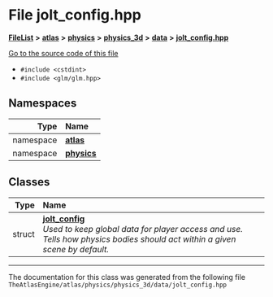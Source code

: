 

# File jolt\_config.hpp



[**FileList**](files.md) **>** [**atlas**](dir_1e6ffef027cfcf7ded3287660b505c9f.md) **>** [**physics**](dir_40e4880a491f87475db52b6f14fdb765.md) **>** [**physics\_3d**](dir_ab5034a21b7aebf79f76e5e8638ac885.md) **>** [**data**](dir_979e5e81d6b989d5f059c91b3771cf0a.md) **>** [**jolt\_config.hpp**](jolt__config_8hpp.md)

[Go to the source code of this file](jolt__config_8hpp_source.md)



* `#include <cstdint>`
* `#include <glm/glm.hpp>`













## Namespaces

| Type | Name |
| ---: | :--- |
| namespace | [**atlas**](namespaceatlas.md) <br> |
| namespace | [**physics**](namespaceatlas_1_1physics.md) <br> |


## Classes

| Type | Name |
| ---: | :--- |
| struct | [**jolt\_config**](structatlas_1_1physics_1_1jolt__config.md) <br>_Used to keep global data for player access and use. Tells how physics bodies should act within a given scene by default._  |



















































------------------------------
The documentation for this class was generated from the following file `TheAtlasEngine/atlas/physics/physics_3d/data/jolt_config.hpp`

